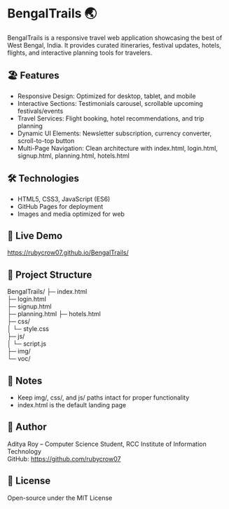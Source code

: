 # BengalTrails 🌏

BengalTrails is a responsive travel web application showcasing the best of West Bengal, India. It provides curated itineraries, festival updates, hotels, flights, and interactive planning tools for travelers.

## 🏖 Features
- Responsive Design: Optimized for desktop, tablet, and mobile  
- Interactive Sections: Testimonials carousel, scrollable upcoming festivals/events  
- Travel Services: Flight booking, hotel recommendations, and trip planning  
- Dynamic UI Elements: Newsletter subscription, currency converter, scroll-to-top button  
- Multi-Page Navigation: Clean architecture with index.html, login.html, signup.html, planning.html, hotels.html  

## 🛠 Technologies
- HTML5, CSS3, JavaScript (ES6)  
- GitHub Pages for deployment  
- Images and media optimized for web  

## 🚀 Live Demo
https://rubycrow07.github.io/BengalTrails/

## 📂 Project Structure
BengalTrails/
├─ index.html  
├─ login.html  
├─ signup.html  
├─ planning.html 
├─ hotels.html  
├─ css/  
│ └─ style.css  
├─ js/  
│ └─ script.js  
├─ img/  
└─ voc/  

## 📌 Notes
- Keep img/, css/, and js/ paths intact for proper functionality  
- index.html is the default landing page  

## 👤 Author
Aditya Roy – Computer Science Student, RCC Institute of Information Technology  
GitHub: https://github.com/rubycrow07  

## 📄 License
Open-source under the MIT License

